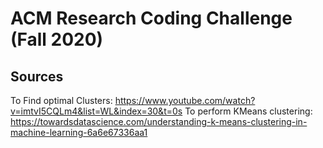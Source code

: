 # ACM Research Coding Challenge (Fall 2020)


## Sources
To Find optimal Clusters:
https://www.youtube.com/watch?v=imtvI5CQLm4&list=WL&index=30&t=0s
To perform KMeans clustering: 
https://towardsdatascience.com/understanding-k-means-clustering-in-machine-learning-6a6e67336aa1
